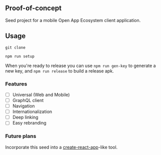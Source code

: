 ## Proof-of-concept

Seed project for a mobile Open App Ecosystem client application.

## Usage

`git clone`

`npm run setup`

When you're ready to release you can use `npm run gen-key` to generate a new key, and `npm run release` to build a release apk.

### Features
- [ ] Universal (Web and Mobile)
- [ ] GraphQL client
- [ ] Navigation
- [ ] Internationalization
- [ ] Deep linking
- [ ] Easy rebranding

### Future plans

Incorporate this seed into a [create-react-app](https://github.com/facebook/create-react-app)-like tool.